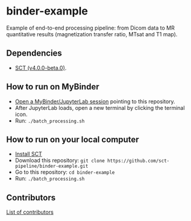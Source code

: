 # binder-example
Example of end-to-end processing pipeline: from Dicom data to MR quantitative results (magnetization transfer ratio, MTsat and T1 map).

## Dependencies

- [SCT (v4.0.0-beta.0)](https://github.com/neuropoly/spinalcordtoolbox/releases/tag/v4.0.0-beta.0).

## How to run on MyBinder

- [Open a MyBinder/JupyterLab session](https://mybinder.org/v2/gh/sct-pipeline/binder-example/master?urlpath=lab) pointing to this repository.
- After JupyterLab loads, open a new terminal by clicking the terminal icon.
- Run: `./batch_processing.sh`

## How to run on your local computer

- [Install SCT](https://github.com/neuropoly/spinalcordtoolbox#install-from-package-release)
- Download this repository: `git clone https://github.com/sct-pipeline/binder-example.git`
- Go to this repository: `cd binder-example`
- Run: `./batch_processing.sh`

## Contributors

[List of contributors](https://github.com/sct-pipeline/spine_generic/graphs/contributors)
